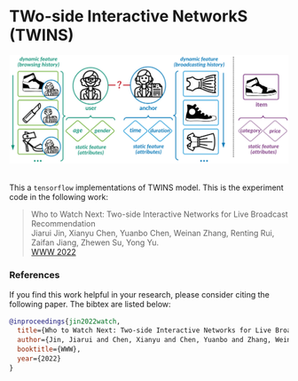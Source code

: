 # TWo-side Interactive NetworkS (TWINS)

<p align="center">
  <img src="image/twins.png" width="550">
  <br />
  <br />
</p>

This a `tensorflow` implementations of TWINS model. This is the experiment code in the following work:


> Who to Watch Next: Two-side Interactive Networks for Live Broadcast Recommendation </br>
> Jiarui Jin, Xianyu Chen, Yuanbo Chen, Weinan Zhang, Renting Rui, Zaifan Jiang, Zhewen Su, Yong Yu. </br>
> [WWW 2022](https://arxiv.org/pdf/2202.04333.pdf)


### References
If you find this work helpful in your research, please consider citing the following paper. The bibtex are listed below:
```bibtex
@inproceedings{jin2022watch,
  title={Who to Watch Next: Two-side Interactive Networks for Live Broadcast Recommendation},
  author={Jin, Jiarui and Chen, Xianyu and Chen, Yuanbo and Zhang, Weinan and Rui, Renting and Jiang, Zaifan and Su, Zhewen and Yu, Yong},
  booktitle={WWW},
  year={2022}
}
```
